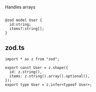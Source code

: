 
Handles arrays

```tsp

@zod model User {
  id:string; 
  items?:string[];
}
```

## zod.ts
```tsx
import * as z from "zod";

export const User = z.shape({
  id: z.string(),
  items: z.string().array().optional(),
});
export type User = z.infer<typeof User>;
```
         
